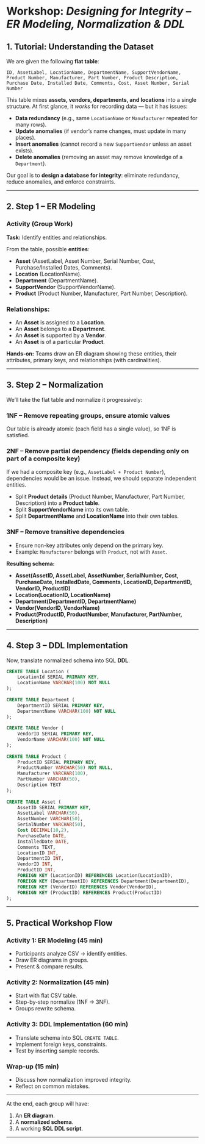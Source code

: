 # Workshop: *Designing for Integrity – ER Modeling, Normalization & DDL*

## 1. Tutorial: Understanding the Dataset

We are given the following **flat table**:

```
ID, AssetLabel, LocationName, DepartmentName, SupportVendorName, 
Product Number, Manufacturer, Part Number, Product Description, 
Purchase Date, Installed Date, Comments, Cost, Asset Number, Serial Number
```

This table mixes **assets, vendors, departments, and locations** into a single structure. At first glance, it *works* for recording data — but it has issues:

* **Data redundancy** (e.g., same `LocationName` or `Manufacturer` repeated for many rows).
* **Update anomalies** (if vendor’s name changes, must update in many places).
* **Insert anomalies** (cannot record a new `SupportVendor` unless an asset exists).
* **Delete anomalies** (removing an asset may remove knowledge of a `Department`).

Our goal is to **design a database for integrity**: eliminate redundancy, reduce anomalies, and enforce constraints.

---

## 2. Step 1 – ER Modeling

### Activity (Group Work)

**Task:** Identify entities and relationships.

From the table, possible **entities**:

* **Asset** (AssetLabel, Asset Number, Serial Number, Cost, Purchase/Installed Dates, Comments).
* **Location** (LocationName).
* **Department** (DepartmentName).
* **SupportVendor** (SupportVendorName).
* **Product** (Product Number, Manufacturer, Part Number, Description).

### Relationships:

* An **Asset** is assigned to a **Location**.
* An **Asset** belongs to a **Department**.
* An **Asset** is supported by a **Vendor**.
* An **Asset** is of a particular **Product**.

**Hands-on:** Teams draw an ER diagram showing these entities, their attributes, primary keys, and relationships (with cardinalities).

---

## 3. Step 2 – Normalization

We’ll take the flat table and normalize it progressively:

### 1NF – Remove repeating groups, ensure atomic values

Our table is already atomic (each field has a single value), so 1NF is satisfied.

### 2NF – Remove partial dependency (fields depending only on part of a composite key)

If we had a composite key (e.g., `AssetLabel + Product Number`), dependencies would be an issue. Instead, we should separate independent entities.

* Split **Product details** (Product Number, Manufacturer, Part Number, Description) into a **Product table**.
* Split **SupportVendorName** into its own table.
* Split **DepartmentName** and **LocationName** into their own tables.

### 3NF – Remove transitive dependencies

* Ensure non-key attributes only depend on the primary key.
* Example: `Manufacturer` belongs with `Product`, not with `Asset`.

**Resulting schema:**

* **Asset(AssetID, AssetLabel, AssetNumber, SerialNumber, Cost, PurchaseDate, InstalledDate, Comments, LocationID, DepartmentID, VendorID, ProductID)**
* **Location(LocationID, LocationName)**
* **Department(DepartmentID, DepartmentName)**
* **Vendor(VendorID, VendorName)**
* **Product(ProductID, ProductNumber, Manufacturer, PartNumber, Description)**

---

## 4. Step 3 – DDL Implementation

Now, translate normalized schema into SQL **DDL**.

```sql
CREATE TABLE Location (
    LocationId SERIAL PRIMARY KEY,
    LocationName VARCHAR(100) NOT NULL
);
 
CREATE TABLE Department (
    DepartmentID SERIAL PRIMARY KEY,
    DepartmentName VARCHAR(100) NOT NULL
);
 
CREATE TABLE Vendor (
    VendorID SERIAL PRIMARY KEY,
    VendorName VARCHAR(100) NOT NULL
);
 
CREATE TABLE Product (
    ProductID SERIAL PRIMARY KEY,
    ProductNumber VARCHAR(50) NOT NULL,
    Manufacturer VARCHAR(100),
    PartNumber VARCHAR(50),
    Description TEXT
);
 
CREATE TABLE Asset (
    AssetID SERIAL PRIMARY KEY,
    AssetLabel VARCHAR(50),
    AssetNumber VARCHAR(50),
    SerialNumber VARCHAR(50),
    Cost DECIMAL(10,2),
    PurchaseDate DATE,
    InstalledDate DATE,
    Comments TEXT,
    LocationID INT,
    DepartmentID INT,
    VendorID INT,
    ProductID INT,
    FOREIGN KEY (LocationID) REFERENCES Location(LocationID),
    FOREIGN KEY (DepartmentID) REFERENCES Department(DepartmentID),
    FOREIGN KEY (VendorID) REFERENCES Vendor(VendorID),
    FOREIGN KEY (ProductID) REFERENCES Product(ProductID)
);
```

---

## 5. Practical Workshop Flow

### **Activity 1: ER Modeling (45 min)**

* Participants analyze CSV → identify entities.
* Draw ER diagrams in groups.
* Present & compare results.

### **Activity 2: Normalization (45 min)**

* Start with flat CSV table.
* Step-by-step normalize (1NF → 3NF).
* Groups rewrite schema.

### **Activity 3: DDL Implementation (60 min)**

* Translate schema into SQL `CREATE TABLE`.
* Implement foreign keys, constraints.
* Test by inserting sample records.

### **Wrap-up (15 min)**

* Discuss how normalization improved integrity.
* Reflect on common mistakes.

---

At the end, each group will have:

1. An **ER diagram**.
2. A **normalized schema**.
3. A working **SQL DDL script**.

---
